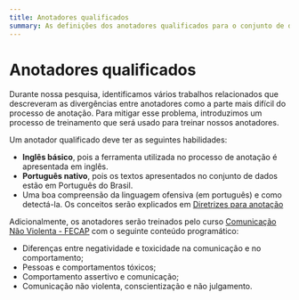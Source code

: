 ```yaml
---
title: Anotadores qualificados
summary: As definições dos anotadores qualificados para o conjunto de dados OLID-BR.
---
```


# Anotadores qualificados

Durante nossa pesquisa, identificamos vários trabalhos relacionados que descreveram as divergências entre anotadores como a parte mais difícil do processo de anotação. Para mitigar esse problema, introduzimos um processo de treinamento que será usado para treinar nossos anotadores.

Um anotador qualificado deve ter as seguintes habilidades:
 
- **Inglês básico**, pois a ferramenta utilizada no processo de anotação é apresentada em inglês.
- **Português nativo**, pois os textos apresentados no conjunto de dados estão em Português do Brasil.
- Uma boa compreensão da linguagem ofensiva (em português) e como detectá-la. Os conceitos serão explicados em [Diretrizes para anotação](guidelines.pt.md)

Adicionalmente, os anotadores serão treinados pelo curso [Comunicação Não Violenta - FECAP](https://www.fecap.br/curta-duracao/comunicacao-nao-violenta-1/) com o seguinte conteúdo programático:

- Diferenças entre negatividade e toxicidade na comunicação e no comportamento;
- Pessoas e comportamentos tóxicos;
- Comportamento assertivo e comunicação;
- Comunicação não violenta, conscientização e não julgamento.